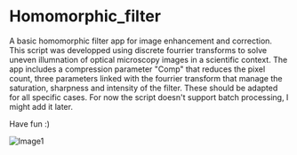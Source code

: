 # Homomorphic_filter
A basic homomorphic filter app for image enhancement and correction.
This script was developped using discrete fourrier transforms to solve uneven illumnation of optical microscopy images in a scientific context.
The app includes a compression parameter "Comp" that reduces the pixel count, three parameters linked with the fourrier transform that manage the saturation, sharpness and intensity of the filter. These should be adapted for all specific cases.
For now the script doesn't support batch processing, I might add it later.

Have fun :)

![Image1](https://user-images.githubusercontent.com/81107000/111916213-32d88700-8a50-11eb-820b-84050248f50c.png)





